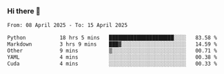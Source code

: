 ### Hi there 👋

<!--[![Top Langs](https://github-readme-stats.vercel.app/api/top-langs/?username=Shuze-Liu)](https://github.com/Shuze-Liu/github-readme-stats)-->
<!--START_SECTION:waka-->

```txt
From: 08 April 2025 - To: 15 April 2025

Python           18 hrs 5 mins   █████████████████████░░░░   83.58 %
Markdown         3 hrs 9 mins    ███▓░░░░░░░░░░░░░░░░░░░░░   14.59 %
Other            9 mins          ▒░░░░░░░░░░░░░░░░░░░░░░░░   00.71 %
YAML             4 mins          ░░░░░░░░░░░░░░░░░░░░░░░░░   00.38 %
Cuda             4 mins          ░░░░░░░░░░░░░░░░░░░░░░░░░   00.33 %
```

<!--END_SECTION:waka-->

<!--
**Shuze-Liu/Shuze-Liu** is a ✨ _special_ ✨ repository because its `README.md` (this file) appears on your GitHub profile.

Here are some ideas to get you started:

- 🔭 I’m currently working on ...
- 🌱 I’m currently learning ...
- 👯 I’m looking to collaborate on ...
- 🤔 I’m looking for help with ...
- 💬 Ask me about ...
- 📫 How to reach me: ...
- 😄 Pronouns: ...
- ⚡ Fun fact: ...
-->
